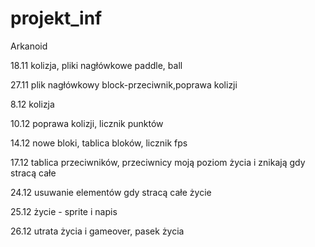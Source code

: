 # projekt_inf
 
Arkanoid


18.11 kolizja, pliki nagłówkowe paddle, ball

27.11 plik nagłówkowy block-przeciwnik,poprawa kolizji

8.12 kolizja

10.12 poprawa kolizji, licznik punktów

14.12 nowe bloki, tablica bloków, licznik fps

17.12 tablica przeciwników, przeciwnicy moją poziom życia i znikają gdy stracą całe

24.12 usuwanie elementów gdy stracą całe życie

25.12 życie - sprite i napis

26.12 utrata życia i gameover, pasek życia
